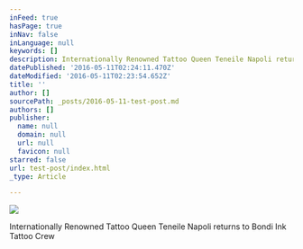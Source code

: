 ```yaml
---
inFeed: true
hasPage: true
inNav: false
inLanguage: null
keywords: []
description: Internationally Renowned Tattoo Queen Teneile Napoli returns to Bondi Ink Tattoo Crew
datePublished: '2016-05-11T02:24:11.470Z'
dateModified: '2016-05-11T02:23:54.652Z'
title: ''
author: []
sourcePath: _posts/2016-05-11-test-post.md
authors: []
publisher:
  name: null
  domain: null
  url: null
  favicon: null
starred: false
url: test-post/index.html
_type: Article

---
```

![](https://the-grid-user-content.s3-us-west-2.amazonaws.com/956488de-6b13-4ac0-9410-0e565848d9a1.jpg)

Internationally Renowned Tattoo Queen Teneile Napoli returns to Bondi Ink Tattoo Crew